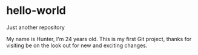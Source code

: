# hello-world
Just another repository

My name is Hunter, I'm 24 years old. This is my first Git project, thanks for visiting be on the look out for new and exciting changes. 

